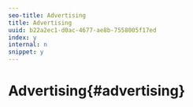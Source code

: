 ```yaml
---
seo-title: Advertising
title: Advertising
uuid: b22a2ec1-d0ac-4677-ae8b-7558005f17ed
index: y
internal: n
snippet: y
---
```


# Advertising{#advertising}


